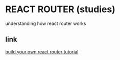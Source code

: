 # REACT ROUTER (studies)
understanding how react router works

## link
[build your own react router tutorial](https://tylermcginnis.com/build-your-own-react-router-v4)
